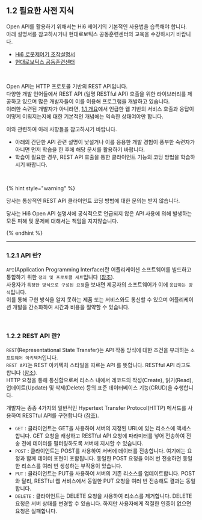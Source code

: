 ﻿## 1.2 필요한 사전 지식

Open API를 활용하기 위해서는 Hi6 제어기의 기본적인 사용법을 습득해야 합니다.  
아래 설명서를 참고하시거나 현대로보틱스 공동훈련센터의 교육을 수강하시기 바랍니다.

- [Hi6 로봇제어기 조작설명서](https://hrbook-hrc.web.app/#/view/doc-hi6-operation/korean-tp630/README)
- [현대로보틱스 공동훈련센터](https://www.hyundai-robotics.com/customer/customer5intro.html)

<br>

Open API는 HTTP 프로토콜 기반의 REST API입니다.  
다양한 개발 언어들에서 REST API (일명 RESTful API) 호출을 위한 라이브러리를 제공하고 있으며 많은 개발자들이 이를 이용해 프로그램을 개발하고 있습니다.  
이러한 숙련된 개발자가 아니라면, [1.1 개요](../1-concept/README.md)에서 언급한 웹 기반의 서비스 호출과 응답이 어떻게 이뤄지는지에 대한 기본적인 개념에는 익숙한 상태여야만 합니다. 

이와 관련하여 아래 사항들을 참고하시기 바랍니다.

* 아래의 간단한 API 관련 설명이 낯설거나 이를 응용한 개발 경험이 풍부한 숙련자가 아니면 먼저 학습을 한 후에 해당 문서를 활용하기 바랍니다. 
* 학습이 필요한 경우, REST API 호출을 통한 클라이언트 기능의 코딩 방법을 학습하시기 바랍니다.

<br>


{% hint style="warning" %}

당사는 통상적인 REST API 클라이언트 코딩 방법에 대한 문의는 받지 않습니다.

당사는 Hi6 Open API 설명서에 공식적으로 언급되지 않은 API 사용에 의해 발생하는 모든 피해 및 문제에 대해서는 책임을 지지않습니다.

{% endhint %}

---- 

### 1.2.1 API 란?

`API`(Application Programming Interface)란 어플리케이션 소프트웨어를 빌드하고 통합하기 위한 `정의 및 프로토콜 세트`입니다 ([참조](https://www.redhat.com/ko/topics/api/what-are-application-programming-interfaces)).  
사용자가 `특정한 방식으로 구성된 요청`을 보내면 제공자의 소프트웨어가 이에 `응답하는 방식`입니다.  
이를 통해 구현 방식을 알지 못하는 제품 또는 서비스와도 통신할 수 있으며 어플리케이션 개발을 간소화하여 시간과 비용을 절약할 수 있습니다.

<br>


### 1.2.2 REST API 란?

`REST`(Representational State Transfer)는 API 작동 방식에 대한 조건을 부과하는 `소프트웨어 아키텍처`입니다.  
`REST API`는 REST 아키텍처 스타일을 따르는 API 를 뜻합니다. RESTful API 라고도 합니다 ([참조](https://aws.amazon.com/ko/what-is/restful-api/)).  
HTTP 요청을 통해 통신함으로써 리소스 내에서 레코드의 작성(Create), 읽기(Read), 업데이트(Update) 및 삭제(Delete) 등의 표준 데이터베이스 기능(CRUD)을 수행합니다.  

개발자는 종종 4가지의 일반적인 Hypertext Transfer Protocol(HTTP) 메서드를 사용하여 RESTful API를 구현합니다 ([참조](https://aws.amazon.com/ko/what-is/restful-api/)).

- `GET` : 클라이언트는 GET을 사용하여 서버의 지정된 URL에 있는 리소스에 액세스합니다. GET 요청을 캐싱하고 RESTful API 요청에 파라미터를 넣어 전송하여 전송 전에 데이터를 필터링하도록 서버에 지시할 수 있습니다.
- `POST` : 클라이언트는 POST를 사용하여 서버에 데이터를 전송합니다. 여기에는 요청과 함께 데이터 표현이 포함됩니다. 동일한 POST 요청을 여러 번 전송하면 동일한 리소스를 여러 번 생성하는 부작용이 있습니다.
- `PUT` : 클라이언트는 PUT을 사용하여 서버의 기존 리소스를 업데이트합니다. POST와 달리, RESTful 웹 서비스에서 동일한 PUT 요청을 여러 번 전송해도 결과는 동일합니다.
- `DELETE` : 클라이언트는 DELETE 요청을 사용하여 리소스를 제거합니다. DELETE 요청은 서버 상태를 변경할 수 있습니다. 하지만 사용자에게 적절한 인증이 없으면 요청은 실패합니다.